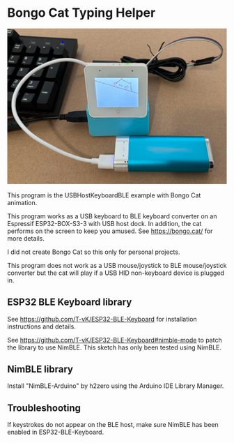 # Bongo Cat Typing Helper

![ESP32 Box S3 3 with Bongo Cat](./images/keybo.png)

This program is the USBHostKeyboardBLE example with Bongo Cat animation.

This program works as a USB keyboard to BLE keyboard converter on an Espressif
ESP32-BOX-S3-3 with USB host dock. In addition, the cat performs on the screen
to keep you amused. See https://bongo.cat/ for more details.

I did not create Bongo Cat so this only for personal projects.

This program does not work as a USB mouse/joystick to BLE mouse/joystick
converter but the cat will play if a USB HID non-keyboard device is plugged in.

## ESP32 BLE Keyboard library

See https://github.com/T-vK/ESP32-BLE-Keyboard for installation instructions
and details.

See https://github.com/T-vK/ESP32-BLE-Keyboard#nimble-mode to patch the library
to use NimBLE. This sketch has only been tested using NimBLE.

## NimBLE library

Install "NimBLE-Arduino" by h2zero using the Arduino IDE Library Manager.

## Troubleshooting

If keystrokes do not appear on the BLE host, make sure NimBLE has been
enabled in ESP32-BLE-Keyboard.
